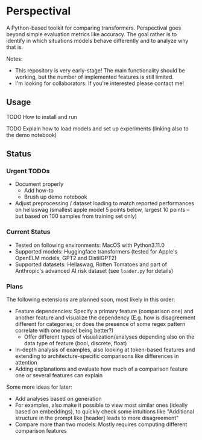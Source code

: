 # Perspectival

A Python-based toolkit for comparing transformers.
Perspectival goes beyond simple evaluation metrics like accuracy.
The goal rather is to identify in which situations models behave differently and to analyze why that is.

Notes:

* This repository is very early-stage! The main functionality should be working, but the number of implemented features is still limited.
* I'm looking for collaborators. If you're interested please contact me!


## Usage

TODO How to install and run

TODO Explain how to load models and set up experiments (linking also to the demo notebook)


## Status

### Urgent TODOs

- Document properly
  - Add how-to
  - Brush up demo notebook
- Adjust preprocessing / dataset loading to match reported performances on hellaswag (smallest apple model 5 points below, largest 10 points – but based on 100 samples from training set only)


### Current Status

* Tested on following environments: MacOS with Python3.11.0
* Supported models: Huggingface transformers (tested for Apple's OpenELM models, GPT2 and DistilGPT2)
* Supported datasets: Hellaswag, Rotten Tomatoes and part of Anthropic's advanced AI risk dataset (see `loader.py` for details)


### Plans

The following extensions are planned soon, most likely in this order:

- Feature dependencies: Specify a primary feature (comparison one) and another feature and visualize the dependency (E.g. how is disagreement different for categories; or does the presence of some regex pattern correlate with one model being better?)
  - Offer different types of visualization/analyses depending also on the data type of feature (bool, discrete, float)
- In-depth analysis of examples, also looking at token-based features and extending to architecture-specific comparisons like differences in attention
- Adding explanations and evaluate how much of a comparison feature one or several features can explain

Some more ideas for later:

- Add analyses based on generation
- For examples, also make it possible to view most similar ones (ideally based on embeddings), to quickly check some intuitions like "Additional structure in the prompt like [header] leads to more disagreement"
- Compare more than two models: Mostly requires computing different comparison features
